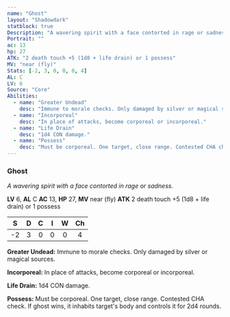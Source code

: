 ```yaml
---
name: "Ghost"
layout: "Shadowdark"
statblock: true
Description: "A wavering spirit with a face contorted in rage or sadness."
Portrait: ""
ac: 13
hp: 27
ATK: "2 death touch +5 (1d8 + life drain) or 1 possess"
MV: "near (fly)"
Stats: [-2, 3, 0, 0, 0, 4]
AL: C
LV: 6
Source: "Core"
Abilities:
  - name: "Greater Undead"
    desc: "Immune to morale checks. Only damaged by silver or magical sources."
  - name: "Incorporeal"
    desc: "In place of attacks, become corporeal or incorporeal."
  - name: "Life Drain"
    desc: "1d4 CON damage."
  - name: "Possess"
    desc: "Must be corporeal. One target, close range. Contested CHA check. If ghost wins, it inhabits target's body and controls it for 2d4 rounds."
---
```


### Ghost

_A wavering spirit with a face contorted in rage or sadness._

**LV** 6, **AL** C
**AC** 13, **HP** 27, **MV** near (fly)
**ATK** 2 death touch +5 (1d8 + life drain) or 1 possess

|  S  |  D  |  C  |  I  |  W  |  Ch  |
|:---:|:---:|:---:|:---:|:---:|:----:|
| -2 | 3 | 0 | 0 | 0 | 4 |

**Greater Undead:** Immune to morale checks. Only damaged by silver or magical sources.

**Incorporeal:** In place of attacks, become corporeal or incorporeal.

**Life Drain:** 1d4 CON damage.

**Possess:** Must be corporeal. One target, close range. Contested CHA check. If ghost wins, it inhabits target's body and controls it for 2d4 rounds.

